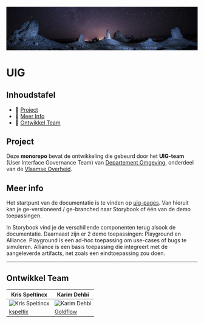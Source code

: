 ![omgeving](web-components/resources/images/omgeving.png)

# UIG

## Inhoudstafel

- 🚀 [Project](#project)
- 📒 [Meer Info](#meer-info)
- 👥 [Ontwikkel Team](#ontwikkel-team)

## Project

Deze __monorepo__ bevat de ontwikkeling die gebeurd door het __UIG-team__ (User Interface Governance Team)
van [Departement Omgeving](https://omgeving.vlaanderen.be/), onderdeel van
de [Vlaamse Overheid](https://www.vlaanderen.be/).

## Meer info

Het startpunt van de documentatie is te vinden op [uig-pages](https://milieuinfo.github.io/uig-pages/). Van hieruit kan
je ge-versioneerd / ge-branched naar Storybook of één van de demo toepassingen.

In Storybook vind je de verschillende componenten terug alsook de documentatie. Daarnaast zijn er 2 demo 
toepassingen: Playground en Alliance. Playground is een ad-hoc toepassing om use-cases of bugs te simuleren.
Alliance is een basis toepassing die integreert met de aangeleverde artifacts, net zoals een eindtoepassing zou doen.

<hr></hr>

## Ontwikkel Team

| Kris Speltincx                                                             | Karim Dehbi                                                            |
|----------------------------------------------------------------------------|------------------------------------------------------------------------|
| ![Kris Speltincx](https://avatars.githubusercontent.com/u/110020569?s=160) | ![Karim Dehbi](https://avatars.githubusercontent.com/u/15731348?s=160) |
| [kspeltix](https://github.com/kspeltix)                                    | [Goldflow](https://github.com/Goldflow)                                |

